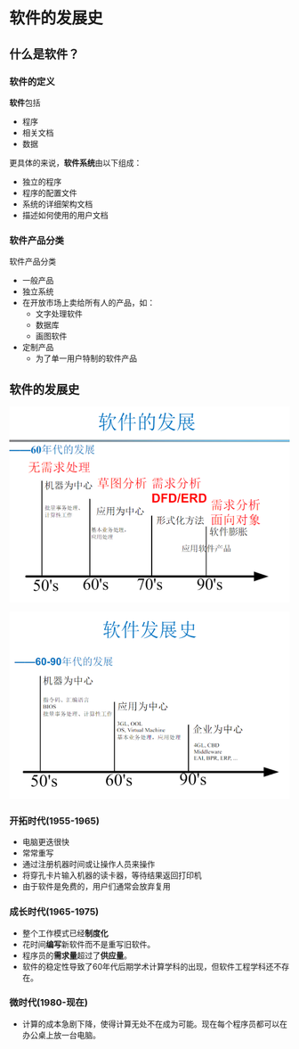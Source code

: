 # 软件的发展史

## 什么是软件？

### 软件的定义

**软件**包括
- 程序
- 相关文档
- 数据

更具体的来说，**软件系统**由以下组成：
- 独立的程序
- 程序的配置文件
- 系统的详细架构文档
- 描述如何使用的用户文档

### 软件产品分类

软件产品分类
- 一般产品
- 独立系统
- 在开放市场上卖给所有人的产品，如：
  - 文字处理软件
  - 数据库
  - 画图软件
- 定制产品
  - 为了单一用户特制的软件产品

## 软件的发展史

![软件发展史](imgs/QQ_1744554036541.png)

![软件发展史](imgs/QQ_1744554292476.png)

### 开拓时代(1955-1965)
- 电脑更迭很快
- 常常重写
- 通过注册机器时间或让操作人员来操作  
- 将穿孔卡片输入机器的读卡器，等待结果返回打印机  
- 由于软件是免费的，用户们通常会放弃复用

### 成长时代(1965-1975)
- 整个工作模式已经**制度化**
- 花时间**编写**新软件而不是重写旧软件。
- 程序员的**需求量**超过了**供应量**。
- 软件的稳定性导致了60年代后期学术计算学科的出现，但软件工程学科还不存在。

### 微时代(1980-现在)
- 计算的成本急剧下降，使得计算无处不在成为可能。现在每个程序员都可以在办公桌上放一台电脑。





